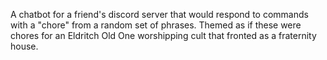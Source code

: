 A chatbot for a friend's discord server that would respond to commands with a "chore" from a random set of phrases. Themed as if these were chores for an Eldritch Old One worshipping cult that fronted as a fraternity house.
